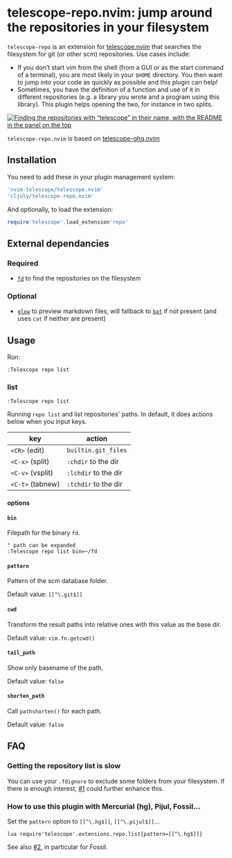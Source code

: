 <!-- insert
---
title: "telescope-repo.nvim: jump around the repositories in your filesystem"
date: 2021-08-21T10:02:37
---
{{< github_badge >}}
end_insert -->
<!-- remove -->
# telescope-repo.nvim: jump around the repositories in your filesystem
<!-- end_remove -->

`telescope-repo` is an extension for [telescope.nvim][] that searches the filesystem for git (or other scm) repositories. Use cases include:
- If you don’t start vim from the shell (from a GUI or as the start command of a terminal), you are most likely in your `$HOME` directory. You then want to jump into your code as quickly as possible and this plugin can help!
- Sometimes, you have the definition of a function and use of it in different repositories  (e.g. a library you wrote and a program using this library). This plugin helps opening the two, for instance in two splits.

<!-- remove -->
[![Finding the repositories with “telescope” in their name, with the README in the panel on the top](https://asciinema.org/a/431528.svg)](https://asciinema.org/a/431528)
<!-- end_remove -->
<!-- insert
{{< asciicast  >}}src="./telescope.cast" poster="npt:0:04"{{< /asciicast  >}}

> Finding the repositories with “telescope” in their name, with the README in the panel on the top
end_insert -->

[telescope.nvim]: https://github.com/nvim-telescope/telescope.nvim

`telescope-repo.nvim` is based on [telescope-ghq.nvim](https://github.com/nvim-telescope/telescope-ghq.nvim)

## Installation

You need to add these in your plugin management system:
```lua
'nvim-telescope/telescope.nvim'
'cljoly/telescope-repo.nvim'
```
And optionally, to load the extension:
```lua
require'telescope'.load_extension'repo'
```

## External dependancies

### Required

- [`fd`][] to find the repositories on the filesystem

[`fd`]: https://github.com/sharkdp/fd

### Optional

- [`glow`][] to preview markdown files, will fallback to [`bat`][] if not present (and uses `cat` if neither are present)

[`glow`]: https://github.com/charmbracelet/glow
[`bat`]: https://github.com/sharkdp/bat

## Usage

Run:
```
:Telescope repo list
```

### list

`:Telescope repo list`

Running `repo list` and list repositories' paths. In default, it does actions below when you input keys.

| key              | action               |
|------------------|----------------------|
| `<CR>` (edit)    | `builtin.git_files`  |
| `<C-x>` (split)  | `:chdir` to the dir  |
| `<C-v>` (vsplit) | `:lchdir` to the dir |
| `<C-t>` (tabnew) | `:tchdir` to the dir |

#### options

#### `bin`

Filepath for the binary `fd`.

```vim
" path can be expanded
:Telescope repo list bin=~/fd
```

#### `pattern`

Pattern of the scm database folder.

Default value: `[[^\.git$]]`

#### `cwd`

Transform the result paths into relative ones with this value as the base dir.

Default value: `vim.fn.getcwd()`

#### `tail_path`

Show only basename of the path.

Default value: `false`

#### `shorten_path`

Call `pathshorten()` for each path.

Default value: `false`

## FAQ

### Getting the repository list is slow

You can use your `.fdignore` to exclude some folders from your filesystem. If there is enough interest, [#1](https://github.com/cljoly/telescope-repo.nvim/issues/1) could further enhance this.

### How to use this plugin with Mercurial (hg), Pijul, Fossil…

Set the `pattern` option to `[[^\.hg$]]`, `[[^\.pijul$]]`…

```
lua require'telescope'.extensions.repo.list{pattern=[[^\.hg$]]}
```

See also [#2](https://github.com/cljoly/telescope-repo.nvim/issues/2), in particular for Fossil.
